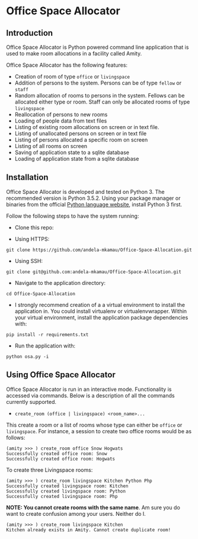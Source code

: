 # Office Space Allocator

## Introduction

Office Space Allocator is Python powered command line application that
is used to make room allocations in a facility called Amity.

Office Space Allocator has the following features:

* Creation of room of type `office` or `livingspace`
* Addition of persons to the system. Persons can be of type `fellow` or `staff`
* Random allocation of rooms to persons in the system. Fellows can be allocated
either type or room. Staff can only be allocated rooms of type `livingspace`
* Reallocation of persons to new rooms
* Loading of people data from text files
* Listing of existing room allocations on screen or in text file.
* Listing of unallocated persons on screen or in text file
* Listing of persons allocated a specific room on screen
* Listing of all rooms on screen
* Saving of application state to a sqlite database
* Loading of application state from a sqlite database

## Installation

Office Space Allocator is developed and tested on Python 3. The recommended
version is Python 3.5.2. Using your package manager or binaries from the
official [Python language website](https://www.python.org/downloads/),
install Python 3 first.

Follow the following steps to have the system running:

* Clone this repo:
 - Using HTTPS:
 ```
 git clone https://github.com/andela-mkamau/Office-Space-Allocation.git
 ```
 - Using SSH:
 ```
 git clone git@github.com:andela-mkamau/Office-Space-Allocation.git
 ```

* Navigate to the application directory:

```
cd Office-Space-Allocation
```

* I strongly recommend creation of a a virtual environment to install the
application in. You could install virtualenv or virtualenvwrapper.
Within your virtual environment, install the application package dependencies with:

```
pip install -r requirements.txt
```

* Run the application with:

```
python osa.py -i
```

## Using Office Space Allocator

Office Space Allocator is run in an interactive mode. Functionality is
 accessed via commands. Below is a description of all the commands
 currently supported.

 * `create_room (office | livingspace) <room_name>...`

 This create a room or a list of rooms whose type can either be `office` or
 `livingspace`.
 For instance, a session to create two office rooms would be as follows:
 ```
 (amity >>> ) create_room office Snow Hogwats
Successfully created office room: Snow
Successfully created office room: Hogwats
```
To create three Livingspace rooms:
```
(amity >>> ) create_room livingspace Kitchen Python Php
Successfully created livingspace room: Kitchen
Successfully created livingspace room: Python
Successfully created livingspace room: Php
```

**NOTE: You cannot create rooms with the same name**. Am sure you do want to
create confusion among your users. Neither do I.
```
(amity >>> ) create_room livingspace Kitchen
Kitchen already exists in Amity. Cannot create duplicate room!
```



